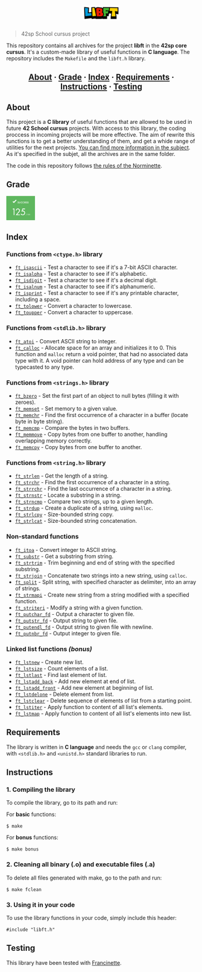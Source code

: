 <h1 align="center">
  <img alt="Libft" width="20%" height="20%" src="https://github.com/joaolive/joaolive/blob/7dda8746c7a991e2f6b18aefda7ee0d779403791/libft.png" />
</h1>

> 42sp School cursus project

This repository contains all archives for the project __libft__ in the __42sp core cursus__. It's a custom-made library of useful functions in __C language__. The repository includes the `Makefile` and the `libft.h` library.

<h2 align="center">
	<a href="#about">About</a>
	<span> · </span>
  <a href="#grade">Grade</a>
	<span> · </span>
	<a href="#index">Index</a>
	<span> · </span>
	<a href="#requirements">Requirements</a>
	<span> · </span>
	<a href="#instructions">Instructions</a>
	<span> · </span>
	<a href="#testing">Testing</a>
</h2>

## About

This project is a __C library__ of useful functions that are allowed to be used in future __42 School cursus__ projects. With access to this library, the coding proccess in incoming projects will be more effective. The aim of rewrite this functions is to get a better understanding of them, and get a whide range of utilities for the next projects. [You can find more information in the subject](https://github.com/joaolive/42sp-docs/blob/18eead47a67267cd40bc3dbc6e87900e9e4785a9/ft_printf/en.subject.pdf). As it's specified in the subjet, all the archives are in the same folder.

The code in this repository follows [the rules of the Norminette](https://github.com/joaolive/42sp-docs/blob/ec111635f13fa7040dd00e57c2fe1d2938c1d42b/norm/en.norm.pdf).

## Grade
<img alt="Libft" width="15%" height="15%" src="https://raw.githubusercontent.com/joaolive/joaolive/refs/heads/main/grademe.png" />

## Index
### Functions from `<ctype.h>` library
* [`ft_isascii`](https://github.com/joaolive/libft/blob/main/ft_isascii.c) - Test a character to see if it's a 7-bit ASCII character.
* [`ft_isalpha`](https://github.com/joaolive/libft/blob/main/ft_isalpha.c) - Test a character to see if it's alphabetic.
* [`ft_isdigit`](https://github.com/joaolive/libft/blob/main/ft_isdigit.c) - Test a character to see if it's a decimal digit.
* [`ft_isalnum`](https://github.com/joaolive/libft/blob/main/ft_isalnum.c) - Test a character to see if it's alphanumeric.
* [`ft_isprint`](https://github.com/joaolive/libft/blob/main/ft_isprint.c) - Test a character to see if it's any printable character, including a space.
* [`ft_tolower`](https://github.com/joaolive/libft/blob/main/ft_tolower.c) - Convert a character to lowercase.
* [`ft_toupper`](https://github.com/joaolive/libft/blob/main/ft_toupper.c) - Convert a character to uppercase.

### Functions from `<stdlib.h>` library
* [`ft_atoi`](https://github.com/joaolive/libft/blob/main/ft_atoi.c) - Convert ASCII string to integer.
* [`ft_calloc`](https://github.com/joaolive/libft/blob/main/ft_calloc.c) - Allocate space for an array and initializes it to 0. This function and `malloc` return a void pointer, that had no associated data type with it. A void pointer can hold address of any type and can be typecasted to any type.

### Functions from `<strings.h>` library
* [`ft_bzero`](https://github.com/joaolive/libft/blob/main/ft_bzero.c) - Set the first part of an object to null bytes (filling it with zeroes).
* [`ft_memset`](https://github.com/joaolive/libft/blob/main/ft_memset.c) - Set memory to a given value.
* [`ft_memchr`](https://github.com/joaolive/libft/blob/main/ft_memchr.c) - Find the first occurrence of a character in a buffer (locate byte in byte string).
* [`ft_memcmp`](https://github.com/joaolive/libft/blob/main/ft_memcmp.c) - Compare the bytes in two buffers.
* [`ft_memmove`](https://github.com/joaolive/libft/blob/main/ft_memmove.c) - Copy bytes from one buffer to another, handling overlapping memory correctly.
* [`ft_memcpy`](https://github.com/joaolive/libft/blob/main/ft_memcpy.c) - Copy bytes from one buffer to another.

### Functions from `<string.h>` library
* [`ft_strlen`](https://github.com/joaolive/libft/blob/main/ft_strlen.c) - Get the length of a string.
* [`ft_strchr`](https://github.com/joaolive/libft/blob/main/ft_strchr.c) - Find the first occurrence of a character in a string.
* [`ft_strrchr`](https://github.com/joaolive/libft/blob/main/ft_strrchr.c) - Find the last occurrence of a character in a string.
* [`ft_strnstr`](https://github.com/joaolive/libft/blob/main/ft_strnstr.c) - Locate a substring in a string.
* [`ft_strncmp`](https://github.com/joaolive/libft/blob/main/ft_strncmp.c) - Compare two strings, up to a given length.
* [`ft_strdup`](https://github.com/joaolive/libft/blob/main/ft_strdup.c) - Create a duplicate of a string, using `malloc`.
* [`ft_strlcpy`](https://github.com/joaolive/libft/blob/main/ft_strlcpy.c) - Size-bounded string copy.
* [`ft_strlcat`](https://github.com/joaolive/libft/blob/main/ft_strlcat.c) - Size-bounded string concatenation.

### Non-standard functions
* [`ft_itoa`](https://github.com/joaolive/libft/blob/main/ft_itoa.c) - Convert integer to ASCII string.
* [`ft_substr`](https://github.com/joaolive/libft/blob/main/ft_substr.c) - Get a substring from string.
* [`ft_strtrim`](https://github.com/joaolive/libft/blob/main/ft_strtrim.c) - Trim beginning and end of string with the specified substring.
* [`ft_strjoin`](https://github.com/joaolive/libft/blob/main/ft_strjoin.c) - Concatenate two strings into a new string, using `calloc`.
* [`ft_split`](https://github.com/joaolive/libft/blob/main/ft_split.c) - Split string, with specified character as delimiter, into an array of strings.
* [`ft_strmapi`](https://github.com/joaolive/libft/blob/main/ft_strmapi.c) - Create new string from a string modified with a specified function.
* [`ft_striteri`](https://github.com/joaolive/libft/blob/main/ft_striteri.c) - Modify a string with a given function.
* [`ft_putchar_fd`](https://github.com/joaolive/libft/blob/main/ft_putchar_fd.c) - Output a character to given file.
* [`ft_putstr_fd`](https://github.com/joaolive/libft/blob/main/ft_putstr_fd.c) - Output string to given file.
* [`ft_putendl_fd`](https://github.com/joaolive/libft/blob/main/ft_putendl_fd.c) - Output string to given file with newline.
* [`ft_putnbr_fd`](https://github.com/joaolive/libft/blob/main/ft_putnbr_fd.c) - Output integer to given file.

### Linked list functions *(bonus)*
* [`ft_lstnew`](https://github.com/joaolive/libft/blob/main/ft_lstnew_bonus.c) - Create new list.
* [`ft_lstsize`](https://github.com/joaolive/libft/blob/main/ft_lstsize_bonus.c) - Count elements of a list.
* [`ft_lstlast`](https://github.com/joaolive/libft/blob/main/ft_lstlast_bonus.c) - Find last element of list.
* [`ft_lstadd_back`](https://github.com/joaolive/libft/blob/main/ft_lstadd_back_bonus.c) - Add new element at end of list.
* [`ft_lstadd_front`](https://github.com/joaolive/libft/blob/main/ft_lstadd_front_bonus.c) - Add new element at beginning of list.
* [`ft_lstdelone`](https://github.com/joaolive/libft/blob/main/ft_lstdelone_bonus.c) - Delete element from list.
* [`ft_lstclear`](https://github.com/joaolive/libft/blob/main/ft_lstclear_bonus.c) - Delete sequence of elements of list from a starting point.
* [`ft_lstiter`](https://github.com/joaolive/libft/blob/main/ft_lstiter_bonus.c) - Apply function to content of all list's elements.
* [`ft_lstmap`](https://github.com/joaolive/libft/blob/main/ft_lstmap_bonus.c) - Apply function to content of all list's elements into new list.

## Requirements
The library is written in __C language__ and needs the `gcc` or `clang` compiler, with `<stdlib.h>` and `<unistd.h>` standard libraries to run.

## Instructions

### 1. Compiling the library

To compile the library, go to its path and run:

For __basic__ functions:
```
$ make
```

For __bonus__ functions:
```
$ make bonus
```

### 2. Cleaning all binary (.o) and executable files (.a)

To delete all files generated with make, go to the path and run:
```
$ make fclean
```

### 3. Using it in your code

To use the library functions in your code, simply include this header:
```
#include "libft.h"
```

## Testing
This library have been tested with [Francinette](https://github.com/xicodomingues/francinette).

